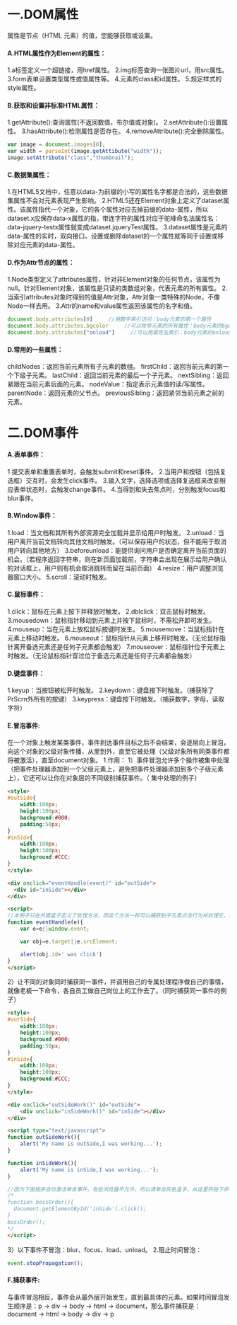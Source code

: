 # 一.DOM属性
属性是节点（HTML 元素）的值，您能够获取或设置。
#### A.HTML属性作为Element的属性：
1.a标签定义一个超链接，用href属性。
2.img标签查询一张图片url，用src属性。
3.form表单设置类型属性或值属性等。
4.元素的class和id属性。
5.规定样式的style属性。
#### B.获取和设置非标准HTML属性：
1.getAttribute():查询属性(不返回数值，布尔值或对象)。
2.setAttribute():设置属性。
3.hasAttribute():检测属性是否存在。
4.removeAttribute():完全删除属性。

``` js
var image = document.images[0];
var width = parseInt(image.getAttibute("width"));
image.setAttribute("class","thumbnail");
```
#### C.数据集属性：
1.在HTML5文档中，任意以data-为前缀的小写的属性名字都是合法的，这些数据集属性不会对元素表现产生影响。
2.HTML5还在Element对象上定义了dataset属性。该属性指代一个对象，它的各个属性对应去掉前缀的data-属性，所以dataset.x应保存data-x属性的指，带连字符的属性对应于驼峰命名法属性名：data-jquery-testx属性就变成dataset.jqueryTest属性。
3.dataset属性是元素的data-属性的实时，双向接口。设置或删除dataset的一个属性就等同于设置或移除对应元素的data-属性。
#### D.作为Attr节点的属性：
1.Node类型定义了attributes属性，针对非Element对象的任何节点，该属性为null。针对Element对象，该属性是只读的类数组对象，代表元素的所有属性。
2.当索引attributes对象时得到的值是Attr对象，Attr对象一类特殊的Node，不像Node一样去用。
3.Attr的name和value属性返回该属性的名字和值。

``` js
document.body.attributes[0]     //用数字索引访问：body元素的第一个属性
document.body.attributes.bgcolor     //可以枚举元素的所有属性：body元素的bgcolor属性
document.body.attributes["onload"]     //可以用属性名索引：body元素的onload属性
```
#### D.常用的一些属性：
childNodes：返回当前元素所有子元素的数组。
firstChild：返回当前元素的第一个下级子元素。
lastChild：返回当前元素的最后一个子元素。
nextSibling：返回紧跟在当前元素后面的元素。
nodeValue：指定表示元素值的读/写属性。
parentNode：返回元素的父节点。
previousSibling：返回紧邻当前元素之前的元素。
# 二.DOM事件
#### A.表单事件：
1.提交表单和重置表单时，会触发submit和reset事件。
2.当用户和按钮（包括复选框）交互时，会发生click事件。
3.输入文字，选择选项或选择复选框来改变相应表单状态时，会触发change事件。
4.当得到和失去焦点时，分别触发focus和blur事件。
#### B.Window事件：
1.load：当文档和其所有外部资源完全加载并显示给用户时触发。
2.unload：当用户离开当前文档转向其他文档时触发。（可以保存用户的状态，但不能用于取消用户转向其他地方）
3.beforeunload：能提供询问用户是否确定离开当前页面的机会。（若程序返回字符串，则在新页面加载前，字符串会出现在展示给用户确认的对话框上，用户则有机会取消跳转而留在当前页面）
4.resize：用户调整浏览器窗口大小。
5.scroll：滚动时触发。
#### C.鼠标事件：
1.click：鼠标在元素上按下并释放时触发。
2.dblclick：双击鼠标时触发。
3.mousedown：鼠标指针移动到元素上并按下鼠标时，不需松开即可发生。
4.mouseup：当在元素上放松鼠标按键时发生。
5.mousemove：当鼠标指针在元素上移动时触发。
6.mouseout：鼠标指针从元素上移开时触发。（无论鼠标指针离开备选元素还是任何子元素都会触发）
7.mouseover：鼠标指针位于元素上时触发。（无论鼠标指针穿过位于备选元素还是任何子元素都会触发）
#### D.键盘事件：
1.keyup：当按钮被松开时触发。
2.keydown：键盘按下时触发。（捕获除了PrScrn外所有的按键）
3.keypress：键盘按下时触发。（捕获数字，字母，读取字符）
#### E.冒泡事件:
在一个对象上触发某类事件，事件到达事件目标之后不会结束，会逐层向上冒泡，向这个对象的父级对象传播，从里到外，直至它被处理（父级对象所有同类事件都将被激活），直至document对象。
1.作用：
1）事件冒泡允许多个操作被集中处理（把事件处理器添加到一个父级元素上，避免把事件处理器添加到多个子级元素上），它还可以让你在对象层的不同级别捕获事件。（ 集中处理的例子）

```html
<style>
#outSide{
    width:100px;
    height:100px;
    background:#000;
    padding:50px;
}
#inSide{
    width:100px;
    height:100px;
    background:#CCC;
}
</style>

<div onclick="eventHandle(event)" id="outSide">
  <div id="inSide"></div>
</div>

<script>
//本例子只在外面盒子定义了处理方法，而这个方法一样可以捕获到子元素点击行为并处理它。假设有成千上万子元素要处理，难道我们要为每个元素加“onclick="eventHandle(event)"”？显然没有这种集中处理的方法来的简单，同时它的性能也是更高的。
function eventHandle(e){
    var e=e||window.event;

    var obj=e.target||e.srcElement;

    alert(obj.id+' was click')
}
</script>

```

2）让不同的对象同时捕获同一事件，并调用自己的专属处理程序做自己的事情，就像老板一下命令，各自员工做自己岗位上的工作去了。（同时捕获同一事件的例子）

```html
<style>
#outSide{
	width:100px;
    height:100px;
    background:#000;
    padding:50px;
}
#inSide{
	width:100px;
    height:100px;
    background:#CCC;
}
</style>

<div onclick="outSideWork()" id="outSide">
	<div onclick="inSideWork()" id="inSide"></div>
</div>

<script type="text/javascript">
function outSideWork(){
    alert('My name is outSide,I was working...');
}

function inSideWork(){
    alert('My name is inSide,I was working...');
}

//因为下面程序自动激活单击事件，有些浏览器不允许，所以请单击灰色盒子，从这里开始下命令，这样因为冒泡的原因，黑色大盒子也会收到单击事件，并调用了自己的处理程序。如果还有更多盒子嵌套，一样道理。
/*
function bossOrder(){
  document.getElementById('inSide').click();
}
bossOrder();
*/
</script>

```
3）以下事件不冒泡：blur、focus、load、unload。
2.阻止时间冒泡：

``` js
event.stopPropagation();
```

#### F.捕获事件:
与事件冒泡相反，事件会从最外层开始发生，直到最具体的元素。如果时间冒泡发生顺序是：p -> div -> body -> html -> document，那么事件捕获是：document -> html -> body -> div -> p
